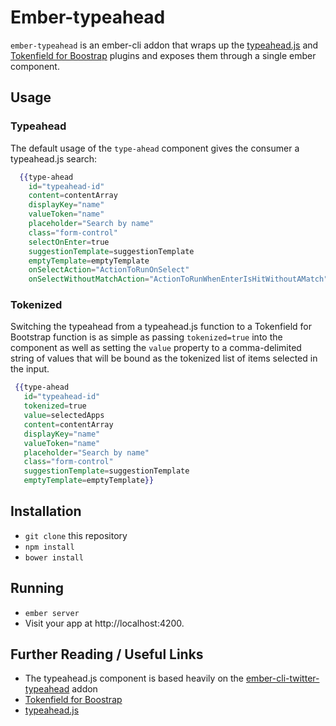 # Ember-typeahead

`ember-typeahead` is an ember-cli addon that wraps up the [typeahead.js](https://twitter.github.io/typeahead.js/) and [Tokenfield for Boostrap](http://sliptree.github.io/bootstrap-tokenfield/) plugins and exposes them through a single ember component.

## Usage

### Typeahead

The default usage of the `type-ahead` component gives the consumer a typeahead.js search:

```handlebars
  {{type-ahead
    id="typeahead-id"
    content=contentArray
    displayKey="name"
    valueToken="name"
    placeholder="Search by name"
    class="form-control"
    selectOnEnter=true
    suggestionTemplate=suggestionTemplate
    emptyTemplate=emptyTemplate
    onSelectAction="ActionToRunOnSelect"
    onSelectWithoutMatchAction="ActionToRunWhenEnterIsHitWithoutAMatch"}}
```

### Tokenized

Switching the typeahead from a typeahead.js function to a Tokenfield for Bootstrap function is as simple as passing `tokenized=true` into the component as well as setting the `value` property to a comma-delimited string of values that will be bound as the tokenized list of items selected in the input.

 ```handlebars
  {{type-ahead
    id="typeahead-id"
    tokenized=true
    value=selectedApps
    content=contentArray
    displayKey="name"
    valueToken="name"
    placeholder="Search by name"
    class="form-control"
    suggestionTemplate=suggestionTemplate
    emptyTemplate=emptyTemplate}}
```
              
## Installation

* `git clone` this repository
* `npm install`
* `bower install`

## Running

* `ember server`
* Visit your app at http://localhost:4200.

## Further Reading / Useful Links

* The typeahead.js component is based heavily on the [ember-cli-twitter-typeahead](https://github.com/thefrontside/ember-cli-twitter-typeahead) addon
* [Tokenfield for Boostrap](http://sliptree.github.io/bootstrap-tokenfield/)
* [typeahead.js](https://twitter.github.io/typeahead.js/)
